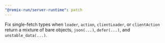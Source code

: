 ```yaml
---
"@remix-run/server-runtime": patch
---
```


Fix single-fetch types when `loader`, `action`, `clientLoader`, or `clientAction` return a mixture of bare objects, `json(...)`, `defer(...)`, and `unstable_data(...)`.
